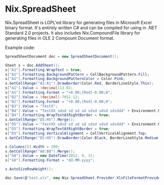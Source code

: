 Nix.SpreadSheet
===============

Nix.SpreadSheet is LGPL'ed library for generating files in Microsoft Excel binary format. It's entirely written C# and can be compiled for using in .NET Standard 2.0 projects. It also includes Nix.CompoundFile library for generating files in OLE 2 Compount Document format.

Example code:
```csharp
SpreadSheetDocument doc = new SpreadSheetDocument();

Sheet s = doc.AddSheet();
s["A1"].Formatting.WrapText = true;
s["A1"].Formatting.BackgroundPattern = CellBackgroundPattern.Fill;
s["A1"].Formatting.BackgroundPatternColor = Color.Pink;
s.GetCellRange("A1:A1").DrawBorder(Color.Red, BorderLineStyle.Thin);
s["A1"].Value = (decimal)13.02;
s["A1"].Formatting.Format = "+0.00;[Red]-0.00;0";
s["B2"].Value = (decimal)-7012.12;
s["B2"].Formatting.Format = "+0.00;[Red]-0.00;0";
s["B3"].Value = "TestX";
s["B4"].Value = "TestXX sdsd sd sd sd sdsd sdsd sdsddd" + Environment.NewLine + "sdfsdf sddf gdffdgdfgfdgdfgdfgfdgfdgg dfgdfg gdfgdfgf sdfsdfdsf sdf";
s["B4"].Formatting.WrapTextAtRightBorder = true;
s.GetCellRange("D5:H5").Merge();
s["D5"].Value = "TestXX sdsd sd sd sd sdsd sdsd sdsddd" + Environment.NewLine + "sdfsdf sddf gdffdgdfgfdgdfgdfgfdgfdgg dfgdfg gdfgdfgf sdfsdfdsf sdf" + Environment.NewLine + "sdfsdf sddf gdffdgdfgfdgdfgdfgfdgfdgg dfgdfg gdfgdfgf sdfsdfdsf sdf";
s["D5"].Formatting.WrapTextAtRightBorder = true;
s["D5"].Formatting.VerticalAlignment = CellVerticalAlignment.Top;
s.GetCellRange("D5:H5").DrawBorder(Color.Black, BorderLineStyle.Medium);

s.Columns[5].Width = 200;
s.GetCellRange("A8:B8").Merge();
s["G8"].Value = new DateTime(2012, 9, 3);
s["G8"].Formatting.Format = "dd.MM.yyyy";

s.AutoSizeRowHeight();

doc.Save(@"test.xls", new Nix.SpreadSheet.Provider.XlsFileFormatProvider());
```
